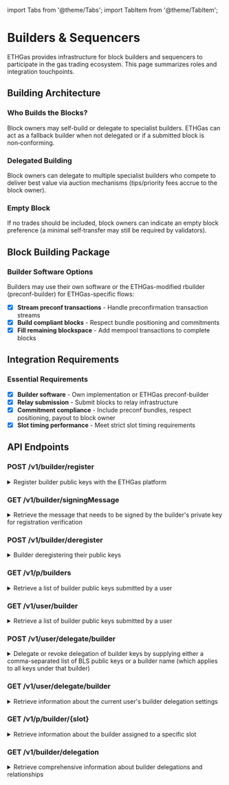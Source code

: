 import Tabs from '@theme/Tabs';
import TabItem from '@theme/TabItem';

<!-- ---
sidebar_position: 2
--- -->

# Builders & Sequencers

<!-- :::info Role scope
This page focuses on Builders. For Developers see [Overview](/docs/developers/overview). 
For Validators see [Validator Overview](/docs/validators/overview). 
::: -->

ETHGas provides infrastructure for block builders and sequencers to participate in the gas trading ecosystem. This page summarizes roles and integration touchpoints.

## Building Architecture

<div className="row">
  <div className="col col--4">
    <div className="feature-card">
      <h3>Who Builds the Blocks?</h3>
      <p>Block owners may self-build or delegate to specialist builders. ETHGas can act as a fallback builder when not delegated or if a submitted block is non‑conforming.</p>
    </div>
  </div>
  <div className="col col--4">
    <div className="feature-card">
      <h3>Delegated Building</h3>
      <p>Block owners can delegate to multiple specialist builders who compete to deliver best value via auction mechanisms (tips/priority fees accrue to the block owner).</p>
    </div>
  </div>
  <div className="col col--4">
    <div className="feature-card">
      <h3>Empty Block</h3>
      <p>If no trades should be included, block owners can indicate an empty block preference (a minimal self‑transfer may still be required by validators).</p>
    </div>
  </div>
</div>


## Block Building Package

<div className="feature-card">
  <h3>Builder Software Options</h3>
  <p>Builders may use their own software or the ETHGas-modified rbuilder (preconf-builder) for ETHGas-specific flows:</p>
  
  - [x] **Stream preconf transactions** - Handle preconfirmation transaction streams
  - [x] **Build compliant blocks** - Respect bundle positioning and commitments
  - [x] **Fill remaining blockspace** - Add mempool transactions to complete blocks
</div>

<!-- ### Resources

- **Preconf Builder (optional)**: <a href="https://github.com/ethgas-developer/preconf-builder" target="_blank" rel="noopener noreferrer">https://github.com/ethgas-developer/preconf-builder</a>
- **Builder Scripts**: <a href="https://github.com/ethgas-developer/ethgas-builder-scripts" target="_blank" rel="noopener noreferrer">https://github.com/ethgas-developer/ethgas-builder-scripts</a> -->


## Integration Requirements

<div className="feature-card">
  <h3>Essential Requirements</h3>
  
  - [x] **Builder software** - Own implementation or ETHGas preconf-builder
  - [x] **Relay submission** - Submit blocks to relay infrastructure
  - [x] **Commitment compliance** - Include preconf bundles, respect positioning, payout to block owner
  - [x] **Slot timing performance** - Meet strict slot timing requirements
</div>

## API Endpoints

<div className="api-endpoints-grid">

### POST /v1/builder/register

<details>
<summary style={{listStyle: 'none'}}>Register builder public keys with the ETHGas platform</summary>
#### Code Example:
<Tabs>
<TabItem value="http" label="HTTP" default>

```bash
curl -H "Authorization: Bearer {{access_token}}" -X POST /v1/builder/register?publicKeys=0x12345...,0x234134...&signatures=2asdfjghadg,xghlktdhj
```

</TabItem>
<TabItem value="python" label="Python">

```python
import requests

url = "https://mainnet.app.ethgas.com/api/v1/builder/register"

payload = {
    'publicKeys': '0x123456789abcdef...,0x234134...',
    'signatures': '2asdfjghadg,xghlktdhj'
}

headers = {
    'Authorization': 'Bearer <your-auth-token>',
    'Content-Type': 'application/json'
}

response = requests.post(url, headers=headers, params=payload)

print(response.text)
```

</TabItem>
</Tabs>


#### Request Parameters

| Parameter | Required | Type | Description |
|-----------|----------|------|-------------|
| publicKeys | Yes | string | Comma separated list of builder bls public key in hex |
| signatures | Yes | string | Comma separated list of bls signatures in hex |

#### Response Example

```json
{
    "success": true,
    "data": {
        "results": [
            {
                "publicKey": "0xa25addc4fc16f72ca667177d7a5533d4287b3574f0127ffc227095e90b0b1fd0dd48c421e04e613d2298fe4dac83a2a5",
                "result": {
                    "result": 0,
                    "description": "Success"
                }
            },
            {
                "publicKey": "0xaea551245bd0512de5222834db5f3bc9cba1a04a2e8f5de0d4fea843c9fee1af31bb9373ba6b9da08a0820f695c6ab6e",
                "result": {
                    "result": 0,
                    "description": "Success"
                }
            }
        ]
    }
}
```

#### Response Body

| Field | Type | Description |
|-------|------|-------------|
| success | boolean | Success status of the request |
| data | object | Response data container |
| └ results | object[] | Results of builder public key registrations |
| └└ publicKey | string | Public key in the registration |
| └└ result | object | Builder Registration Result |
| └└└ result | integer | Builder Registration Result Code |
| └└└ description | string | Builder Registration Result Description |


:::info
 Note: Please refer to [lookup table](/docs/reference/lookup-tables) to check the builder registration result enum
:::
</details>





### GET /v1/builder/signingMessage

<details>
<summary style={{listStyle: 'none'}}>Retrieve the message that needs to be signed by the builder's private key for registration verification</summary>

#### Code Example:
<Tabs>
<TabItem value="http" label="HTTP" default>


```bash
curl -H "Authorization: Bearer {{access_token}}" -X POST /v1/builder/signingMessage
```

</TabItem>
<TabItem value="python" label="Python">

```python
import requests

url = "https://mainnet.app.ethgas.com/api/v1/builder/signingMessage"

headers = {
    'Authorization': 'Bearer <your-auth-token>',
    'Content-Type': 'application/json'

}

response = requests.get(url, headers=headers)

print(response.text)
```

</TabItem>
</Tabs>


#### Response Example

```json
{
    "success": true,
    "data": {
        "message": {
            "eoaAddress": "0xd065335192d920ce2de4a88557f232943a901a9f"
        }
    }
}
```

#### Response Body

| Field | Type | Description |
|-------|------|-------------|
| success | boolean | Success status of the request |
| data | object | Response data container |
| └ message | object | Signing message |
| └└ eoaAddress | string | EOA address of current user |

</details>

### POST /v1/builder/deregister

<details>
<summary style={{listStyle: 'none'}}>Builder deregistering their public keys</summary>

#### Code Example:
<Tabs>
<TabItem value="http" label="HTTP" default>

```bash
curl -H "Authorization: Bearer {{access_token}}" -X POST /v1/validator/deregister?publicKey=0x123423qtdgasdg...
```

</TabItem>
<TabItem value="python" label="Python">

```python
import requests

url = "https://mainnet.app.ethgas.com/api/v1/builder/deregister"

payload = {
    'publicKeys': '0x123456789abcdef...,0x234134...'
}

headers = {
    'Authorization': 'Bearer <your-auth-token>',
    'Content-Type': 'application/json'
}

response = requests.post(url, headers=headers, params=payload)

print(response.text)
```

</TabItem>
</Tabs>


#### Request Parameters

| Parameter | Required | Type | Description |
|-----------|----------|------|-------------|
| publicKeys | Yes | string | List of builder bls public keys in hex |

#### Response Example

```json
{
    "success": true
}
```

#### Response Body

| Field | Type | Description |
|-------|------|-------------|
| success | boolean | Success status of the request |
<!-- | data | object | Response data container |
| └ results | object[] | Results of builder public key deregistrations |
| └└ publicKey | string | Public key in the deregistration |
| └└ result | object | Builder Registration Result |
| └└└ result | integer | Builder Registration Result Code |
| └└└ description | string | Builder Registration Result Description | -->

</details>

### GET /v1/p/builders

<details>
<summary style={{listStyle: 'none'}}>Retrieve a list of builder public keys submitted by a user</summary>

#### Code Example:
<Tabs>
<TabItem value="http" label="HTTP" default>

```bash
GET /v1/p/builders
```

#### Response Example

```json
{
    "success": true,
    "data": {
        "builders": {
            "whitelistedBuilders": {
                "btcs": [
                    "0x123456789abcdef...",
                    "0xfb3456789abcdef..."
                ]
            },
            "unnamedBuilders": [
                "0x123456789abcdef...",
                "0xfb3456789abcdef..."
            ],
            "fallbackBuilder": "0xlhadunabcdef..."
        }
    }
}
```

</TabItem>
<TabItem value="python" label="Python">

```python
import requests

url = "https://mainnet.app.ethgas.com/api/v1/p/builders"

headers = {
    'Authorization': 'Bearer <your-auth-token>'
}

response = requests.get(url, headers=headers)

print(response.text)
```

#### Response Example

```json
{
    "success": true,
    "data": {
        "builders": {
            "whitelistedBuilders": {
                "btcs": [
                    "0x123456789abcdef...",
                    "0xfb3456789abcdef..."
                ]
            },
            "unnamedBuilders": [
                "0x123456789abcdef...",
                "0xfb3456789abcdef..."
            ],
            "fallbackBuilder": "0xlhadunabcdef..."
        }
    }
}
```

</TabItem>
</Tabs>

#### Response Body

| Field | Type | Description |
|-------|------|-------------|
| success | boolean | Success status of the request|
| data | object | Response data container |
| └ builders | object | List of builder objects |
| └└ whitelistedBuilders | object | Array of builder objects |
| └└└ unnamedBuilders | list | List of public key of unnamed builder in hex|
| └└└ fallbackBuilder | string | Public key of the ETHGAS fallback builder in hex|

</details>

### GET /v1/user/builder

<details>
<summary style={{listStyle: 'none'}}>Retrieve a list of builder public keys submitted by a user</summary>
#### Code Example:
<Tabs>
<TabItem value="http" label="HTTP" default>

```bash
GET /v1/user/builder
```

</TabItem>
<TabItem value="python" label="Python">

```python
import requests

url = "https://mainnet.app.ethgas.com/api/v1/user/builder"


response = requests.get(url, headers=headers)

print(response.text)
```

</TabItem>
</Tabs>


#### Response Example

```json
{
    "success": true,
    "data": {
        "builders": [
            "0xa25addc4fc16f72ca667177d7a5533d4287b3574f0127ffc227095e90b0b1fd0dd48c421e04e613d2298fe4dac83a2a5",
            "0xa6745dd64a0a393497d5a7d4904b613aa386f47eb2e3617cf791f059291f2812683305a4bd562d63ec15990b67795e2a",
            "0xaea551245bd0512de5222834db5f3bc9cba1a04a2e8f5de0d4fea843c9fee1af31bb9373ba6b9da08a0820f695c6ab6e"
        ]
    }
}
```

#### Response Body

| Field | Type | Description |
|-------|------|-------------|
| success | boolean | Success status of the request |
| data | object | Response data container |
| └ builders | string[] | List of builder bls keys.
 |

</details>

### POST /v1/user/delegate/builder

<details>
<summary style={{listStyle: 'none'}}>Delegate or revoke delegation of builder keys by supplying either a comma-separated list of BLS public keys or a builder name (which applies to all keys under that builder)</summary>

#### Code Example:
<Tabs>
<TabItem value="http" label="HTTP" default>

```bash
curl -H "Authorization: Bearer {{access_token}}" -X POST /v1/user/delegate/builder?publicKeys=0x12345...,0x2df345...&enable=true
```

</TabItem>
<TabItem value="python" label="Python">

```python
import requests

url = "https://mainnet.app.ethgas.com/api/v1/user/delegate/builder"

payload = {
    'publicKeys': '0x123456789abcdef...,0x2df345...',
    'enable': true
}

headers = {
    'Authorization': 'Bearer <your-auth-token>',
    'Content-Type': 'application/json'
}

response = requests.post(url, headers=headers, params=payload)

print(response.text)
```

</TabItem>
</Tabs>


#### Request Parameters

| Parameter | Required | Type | Description |
|-----------|----------|------|-------------|
| publicKeys | No | string | Builder's BLS public key to delegate to |
| builderName| No | string | Builder name |
| enable | Yes | boolean | Delegate or revoke builder delegation.| 

#### Response Example

```json
{
    "success": true
}
```

#### Response Body

| Field | Type | Description |
|-------|------|-------------|
| success | boolean | Success status of the request |


:::note
Note: User needs to delegate a new builder 2 seconds before the market close in order to be effective in that epoch.
:::

</details>

### GET /v1/user/delegate/builder

<details>
<summary style={{listStyle: 'none'}}>Retrieve information about the current user's builder delegation settings</summary>

#### Code Example:
<Tabs>
<TabItem value="http" label="HTTP" default>
```bash
curl -H "Authorization: Bearer {{access_token}}" -X GET /v1/user/delegate/builder
```

</TabItem>
<TabItem value="python" label="Python">

```python
import requests

url = "https://mainnet.app.ethgas.com/api/v1/user/delegate/builder"

headers = {
    'Authorization': 'Bearer <your-auth-token>',
    'Content-Type': 'application/json'

}

response = requests.get(url, headers=headers)

print(response.text)
```

</TabItem>
</Tabs>


#### Response Example

```json
{
    "success": true,
    "data": {
        "delegatedBuilders": [
            "0x123456789abcdef...",
            "0xfb3456789abcdef..."
        ]
    }
}
```

#### Response Body

| Field | Type | Description |
|-------|------|-------------|
| success | boolean | Success status of the request |
| data | object | Response data container |
| └ delegatedBuilders | string[] | The delegated builder public key |

</details>

### GET /v1/p/builder/\{slot\}

<details>
<summary style={{listStyle: 'none'}}>Retrieve information about the builder assigned to a specific slot</summary>

#### Code Example:
<Tabs>
<TabItem value="http" label="HTTP" default>

```bash
GET /v1/p/builder/123
```

</TabItem>
<TabItem value="python" label="Python">

```python
import requests

url = "https://mainnet.app.ethgas.com/api/v1/p/builder/123"


response = requests.get(url, headers=headers)

print(response.text)
```

</TabItem>
</Tabs>


#### Path Parameters

| Parameter | Required | Type | Description |
|-----------|----------|------|-------------|
| slot | YES | integer | The Slot ID to query the builder |

#### Response Example

```json
{
    "success" : true,
    "data": {
        "slot": 123,
        "builders": [
            "0x123456789abcdef...",
            "0x156256789ad4fef..."
        ],
        "fallbackBuilder": "0xdsfa56789abcdef..."
    }
}
```

#### Response Body

| Field | Type | Description |
|-------|------|-------------|
| success | boolean | Success status of the request |
| data | object | Response data container |
| └ slot | integer | The slot number |
| └ builders | string[] | List of available builder keys for the queried slot |
| └ fallbackBuilder | string | Public key of the fallback builder in hexadecimal format|


</details>

### GET /v1/builder/delegation

<details>
<summary style={{listStyle: 'none'}}>Retrieve comprehensive information about builder delegations and relationships</summary>

#### Code Example:
<Tabs>
<TabItem value="http" label="HTTP" default>

```bash
curl -H "Authorization: Bearer {{access_token}}" -X GET /api/v1/builder/delegation
```

</TabItem>
<TabItem value="python" label="Python">

```python
import requests

url = "https://mainnet.app.ethgas.com/api/v1/builder/delegation"

headers = {
    'Authorization': 'Bearer <your-auth-token>',
    'Content-Type': 'application/json'

}

response = requests.get(url, headers=headers)

print(response.text)
```

</TabItem>
</Tabs>

#### Response Example

```json
{
    "success": true,
    "data": {
        "builderDelegations": {
            "0xefefdffaddfeefef000...": ["0xabadba...", "0x2asdfadv..."],
            "0xdfg2345dfg0efefdffa...": ["0x58de13...", "0x2ab05ed1..."]
        }
    }
}
```

#### Response Body

| Field | Type | Description |
|-------|------|-------------|
| success | boolean | Success status of the request |
| data | object | Response data container |
| └ builderDelegation | object | Mapping of builder delegations from corresponding builder key registered by the user |
| └└  | string | Corresponding builder key registered by the user |
| └└└  | string[] | EOA address who delegated to the builder key |

</details>

</div> 